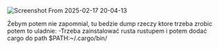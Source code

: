 ![Screenshot From 2025-02-17 20-04-13](https://github.com/user-attachments/assets/a6427871-9eaa-437e-8bd3-a0a06da37ab0)

Żebym potem nie zapomnial, tu bedzie dump rzeczy ktore trzeba zrobic potem to uladnie:
-Trzeba zainstalować rusta rustupem i potem dodać cargo do path $PATH:~/.cargo/bin/
